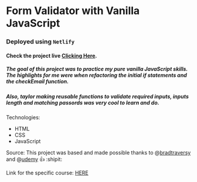 # Form Validator with Vanilla JavaScript


### Deployed using `Netlify`

#### Check the project live [Clicking Here](https://vanilla-javascript-form-validator.netlify.app/).

##### The goal of this project was to practice my pure vanilla JavaScript skills. The highlights for me were when refactoring the initial if statements and the checkEmail function.

##### Also, taylor making reusable functions to validate required inputs, inputs length and matching passords was very cool to learn and do.


Technologies:

- HTML
- CSS
- JavaScript

Source: This project was based and made possible thanks to @[bradtraversy](https://github.com/bradtraversy) and @[udemy](https://github.com/udemy) :+1: :shipit:

Link for the specific course: [HERE](https://www.udemy.com/course/web-projects-with-vanilla-javascript/)
